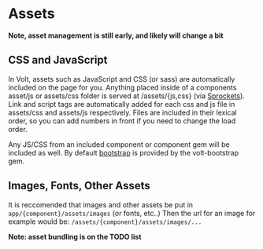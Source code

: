 # Assets

**Note, asset management is still early, and likely will change a bit**

## CSS and JavaScript

In Volt, assets such as JavaScript and CSS (or sass) are automatically included on the page for you.  Anything placed inside of a components asset/js or assets/css folder is served at /assets/{js,css} (via [Sprockets](https://github.com/sstephenson/sprockets)).  Link and script tags are automatically added for each css and js file in assets/css and assets/js respectively.  Files are included in their lexical order, so you can add numbers in front if you need to change the load order.

Any JS/CSS from an included component or component gem will be included as well.  By default [bootstrap](http://getbootstrap.com/) is provided by the volt-bootstrap gem.

## Images, Fonts, Other Assets

It is reccomended that images and other assets be put in ```app/{component}/assets/images``` (or fonts, etc..)  Then the url for an image for example would be: ```/assets/{component}/assets/images/...```

**Note: asset bundling is on the TODO list**
